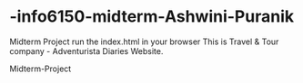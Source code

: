 # -info6150-midterm-Ashwini-Puranik
Midterm Project
run the index.html in your browser 
This is Travel & Tour company - Adventurista Diaries Website.

Midterm-Project
